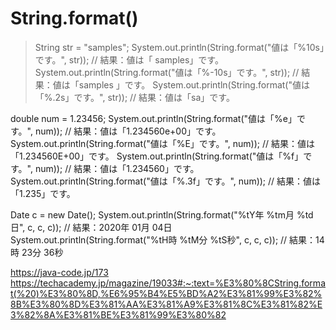 # String.format()

<blockquote>
String str = "samples";
System.out.println(String.format("値は「%10s」です。", str));
    // 結果：値は「   samples」です。
System.out.println(String.format("値は「%-10s」です。", str));
    // 結果：値は「samples   」です。
System.out.println(String.format("値は「%.2s」です。", str));
    // 結果：値は「sa」です。
</blockquote>
    
    
double num = 1.23456;
System.out.println(String.format("値は「%e」です。", num));
    // 結果：値は「1.234560e+00」です。
System.out.println(String.format("値は「%E」です。", num));
    // 結果：値は「1.234560E+00」です。
System.out.println(String.format("値は「%f」です。", num));
    // 結果：値は「1.234560」です。
System.out.println(String.format("値は「%.3f」です。", num));
    // 結果：値は「1.235」です。


Date c = new Date();
System.out.println(String.format("%tY年 %tm月 %td日", c, c, c));
    // 結果：2020年 01月 04日
System.out.println(String.format("%tH時 %tM分 %tS秒", c, c, c));
    // 結果：14時 23分 36秒

https://java-code.jp/173
https://techacademy.jp/magazine/19033#:~:text=%E3%80%8CString.format(%20)%E3%80%8D,%E6%95%B4%E5%BD%A2%E3%81%99%E3%82%8B%E3%80%8D%E3%81%AA%E3%81%A9%E3%81%8C%E3%81%82%E3%82%8A%E3%81%BE%E3%81%99%E3%80%82
